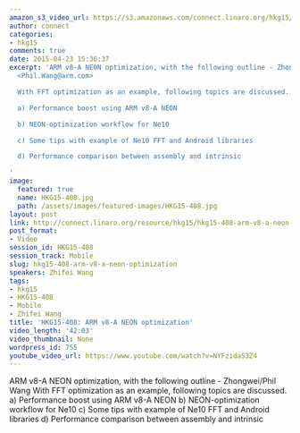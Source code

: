 ```yaml
---
amazon_s3_video_url: https://s3.amazonaws.com/connect.linaro.org/hkg15/Videos/02-12-Thursday/HKG15-408+ARMv8-A+NEON+optimization.mp4
author: connect
categories:
- hkg15
comments: true
date: 2015-04-23 15:36:37
excerpt: 'ARM v8-A NEON optimization, with the following outline - Zhongwei/Phil Wang
  <Phil.Wang@arm.com>

  With FFT optimization as an example, following topics are discussed.

  a) Performance boost using ARM v8-A NEON

  b) NEON-optimization workflow for Ne10

  c) Some tips with example of Ne10 FFT and Android libraries

  d) Performance comparison between assembly and intrinsic

'
image:
  featured: true
  name: HKG15-408.jpg
  path: /assets/images/featured-images/HKG15-408.jpg
layout: post
link: http://connect.linaro.org/resource/hkg15/hkg15-408-arm-v8-a-neon-optimization/
post_format:
- Video
session_id: HKG15-408
session_track: Mobile
slug: hkg15-408-arm-v8-a-neon-optimization
speakers: Zhifei Wang
tags:
- hkg15
- HKG15-408
- Mobile
- Zhifei Wang
title: 'HKG15-408: ARM v8-A NEON optimization'
video_length: '42:03'
video_thumbnail: None
wordpress_id: 755
youtube_video_url: https://www.youtube.com/watch?v=NYFzidaS3Z4
---
```


ARM v8-A NEON optimization, with the following outline - Zhongwei/Phil Wang With FFT optimization as an example, following topics are discussed. a) Performance boost using ARM v8-A NEON b) NEON-optimization workflow for Ne10 c) Some tips with example of Ne10 FFT and Android libraries d) Performance comparison between assembly and intrinsic
